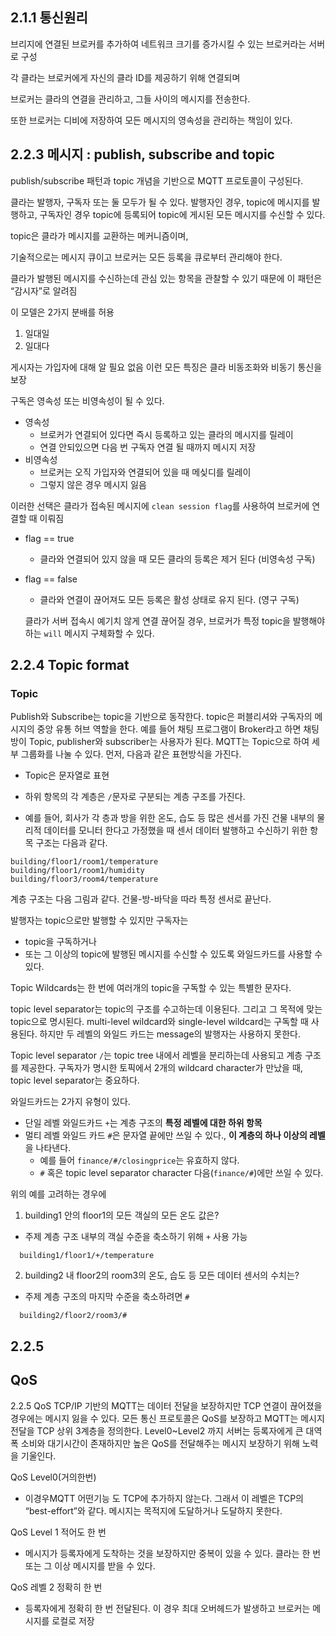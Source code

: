 ## 2.1.1 통신원리

브리지에 연결된 브로커를 추가하여 네트워크 크기를 증가시킬 수 있는 브로커라는 서버로 구성

각 클라는 브로커에게 자신의 클라 ID를 제공하기 위해 연결되며

브로커는 클라의 연결을 관리하고, 그들 사이의 메시지를 전송한다.

또한 브로커는 디비에 저장하여 모든 메시지의 영속성을 관리하는 책임이 있다.

## 2.2.3 메시지 : publish, subscribe and topic

publish/subscribe 패턴과 topic 개념을 기반으로 MQTT 프로토콜이 구성된다.

클라는 발행자, 구독자 또는 둘 모두가 될 수 있다. 발행자인 경우, topic에 메시지를 발행하고,
구독자인 경우 topic에 등록되어 topic에 게시된 모든 메시지를 수신할 수 있다.

topic은 클라가 메시지를 교환하는 메커니즘이며,

기술적으로는 메시지 큐이고 브로커는 모든 등록을 큐로부터 관리해야 한다.

클라가 발행된 메시지를 수신하는데 관심 있는 항목을 관찰할 수 있기 때문에 이 패턴은 “감시자”로 알려짐

이 모델은 2가지 분배를 허용

1. 일대일
2. 일대다

게시자는 가입자에 대해 알 필요 없음
이런 모든 특징은 클라 비동조화와 비동기 통신을 보장

구독은 영속성 또는 비영속성이 될 수 있다.

- 영속성
  - 브로커가 연결되어 있다면 즉시 등록하고 있는 클라의 메시지를 릴레이
  - 연결 안되있으면 다음 번 구독자 연결 될 때까지 메시지 저장
- 비영속성
  - 브로커는 오직 가입자와 연결되어 있을 때 메싲디를 릴레이
  - 그렇지 않은 경우 메시지 잃음

이러한 선택은 클라가 접속된 메시지에 `clean session flag`를 사용하여 브로커에 연결할 때 이뤄짐
- flag == true
  - 클라와 연결되어 있지 않을 때 모든 클라의 등록은 제거 된다 (비영속성 구독)
- flag == false
  - 클라와 연결이 끊어져도 모든 등록은 활성 상태로 유지 된다. (영구 구독)

  클라가 서버 접속시 예기치 않게 연결 끊어질 경우, 브로커가 특정 topic을 발행해야하는 `will` 메시지 구체화할 수 있다.


## 2.2.4 Topic format

### Topic
Publish와 Subscribe는 topic을 기반으로 동작한다.
topic은 퍼블리셔와 구독자의 메시지의 중앙 유통 허브 역할을 한다.
예를 들어 채팅 프로그램이 Broker라고 하면 채팅방이 Topic, publisher와 subscriber는 사용자가 된다.
MQTT는 Topic으로 하여 세부 그룹화를 나눌 수 있다. 먼저, 다음과 같은 표현방식을 가진다.

- Topic은 문자열로 표현
- 하위 항목의 각 계층은 `/`문자로 구분되는 계층 구조를 가진다.

- 예를 들어, 회사가 각 층과 방을 위한 온도, 습도 등 많은 센서를 가진 건물 내부의 물리적 데이터를 모니터 한다고 가정했을 때 센서 데이터 발행하고 수신하기 위한 항목 구조는 다음과 같다.

```
building/floor1/room1/temperature
building/floor1/room1/humidity
building/floor3/room4/temperature
```

계층 구조는 다음 그림과 같다.
건물-방-바닥을 따라 특정 센서로 끝난다.

발행자는 topic으로만 발행할 수 있지만
구독자는
- topic을 구독하거나
- 또는 그 이상의 topic에 발행된 메시지를 수신할 수 있도록 와일드카드를 사용할 수 있다.

Topic Wildcards는 한 번에 여러개의 topic을 구독할 수 있는 특별한 문자다.

topic level separator는 topic의 구조를 수고하는데 이용된다. 그리고 그 목적에 맞는 topic으로 명시된다. multi-level wildcard와 single-level wildcard는 구독할 때 사용된다. 하지만 두 레벨의 와일드 카드는 message의 발행자는 사용하지 못한다.

Topic level separator
`/`는 topic tree 내에서 레벨을 분리하는데 사용되고 계층 구조를 제공한다. 구독자가 명시한 토픽에서 2개의 wildcard character가 만났을 때, topic level separator는 중요하다.

와일드카드는 2가지 유형이 있다.
- 단일 레벨 와일드카드 `+`는 계층 구조의 **특정 레벨에 대한 하위 항목**
- 멀티 레벨 와일드 카드 `#`은 문자열 끝에만 쓰일 수 있다., **이 계층의 하나 이상의 레벨**을 나타낸다.
  - 예를 들어 `finance/#/closingprice`는 유효하지 않다.
  - `#` 혹은 topic level separator character 다음(`finance/#`)에만 쓰일 수 있다.


위의 예를 고려하는 경우에

1. building1 안의 floor1의 모든 객실의 모든 온도 값은?
- 주제 계층 구조 내부의 객실 수준을 축소하기 위해 `+` 사용 가능

```
  building1/floor1/+/temperature
```

2. building2 내 floor2의 room3의 온도, 습도 등 모든 데이터 센서의 수치는?
- 주제 계층 구조의 마지막 수준을 축소하려면 `#`

```
  building2/floor2/room3/#
```
## 2.2.5
## QoS

2.2.5  QoS
TCP/IP 기반의 MQTT는 데이터 전달을 보장하지만 TCP 연결이 끊어졌을 경우에는 메시지 잃을 수 있다.
모든 통신 프로토콜은 QoS를 보장하고 MQTT는 메시지 전달을 TCP 상위 3계층을 정의한다.
Level0~Level2 까지 서버는 등록자에게 큰 대역폭 소비와 대기시간이 존재하지만 높은 QoS를 전달해주는 메시지 보장하기 위해 노력을 기울인다.

QoS Level0(거의한번)
- 이경우MQTT 어떤기능 도 TCP에 추가하지 않는다. 그래서 이 레벨은 TCP의 “best-effort”와 같다. 메시지는 목적지에 도달하거나 도달하지 못한다.

QoS Level 1 적어도 한 번
- 메시지가 등록자에게 도착하는 것을 보장하지만 중복이 있을 수 있다. 클라는 한 번 또는 그 이상 메시지를 받을 수 있다.

QoS 레벨 2 정확히 한 번
- 등록자에게 정확히 한 번 전달된다. 이 경우 최대 오버헤드가 발생하고 브로커는 메시지를 로컬로 저장

